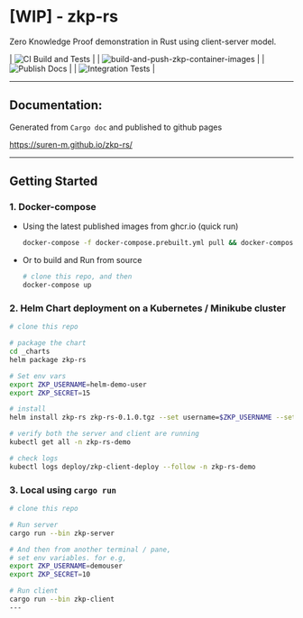 # [WIP] - zkp-rs
Zero Knowledge Proof demonstration in Rust using client-server model. 

| ![CI Build and Tests](https://github.com/suren-m/zkp-rs/actions/workflows/pr-checks.yml/badge.svg) | 
| ![build-and-push-zkp-container-images](https://github.com/suren-m/zkp-rs/actions/workflows/build-and-publish-images.yml/badge.svg) |
| ![Publish Docs](https://github.com/suren-m/zkp-rs/actions/workflows/publish-docs.yml/badge.svg) |
| ![Integration Tests](https://github.com/suren-m/zkp-rs/actions/workflows/integration-tests.yml/badge.svg) |

---

## Documentation: 

Generated from `Cargo doc` and published to github pages

https://suren-m.github.io/zkp-rs/

---

## Getting Started

### 1. Docker-compose 

* Using the latest published images from ghcr.io (quick run)
    ```bash
    docker-compose -f docker-compose.prebuilt.yml pull && docker-compose -f docker-compose.prebuilt.yml up
    ```

* Or to build and Run from source 
    ```bash
    # clone this repo, and then
    docker-compose up
    ```

### 2. Helm Chart deployment on a Kubernetes / Minikube cluster

```bash
# clone this repo

# package the chart
cd _charts
helm package zkp-rs

# Set env vars
export ZKP_USERNAME=helm-demo-user
export ZKP_SECRET=15

# install
helm install zkp-rs zkp-rs-0.1.0.tgz --set username=$ZKP_USERNAME --set secret=$ZKP_SECRET --namespace=zkp-rs-demo --create-namespace

# verify both the server and client are running
kubectl get all -n zkp-rs-demo

# check logs
kubectl logs deploy/zkp-client-deploy --follow -n zkp-rs-demo
```

### 3. Local using `cargo run`

```bash
# clone this repo

# Run server
cargo run --bin zkp-server

# And then from another terminal / pane,
# set env variables. for e.g,
export ZKP_USERNAME=demouser
export ZKP_SECRET=10

# Run client
cargo run --bin zkp-client
---